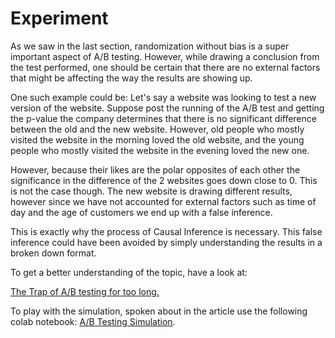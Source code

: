 # Experiment

As we saw in the last section, randomization without bias is a super important aspect of A/B testing. However, while drawing a conclusion from the test performed, one should be certain that there are no external factors that might be affecting the way the results are showing up.

One such example could be: Let's say a website was looking to test a new version of the website. Suppose post the running of the A/B test and getting the p-value the company determines that there is no significant difference between the old and the new website. However, old people who mostly visited the website in the morning loved the old website, and the young people who mostly visited the website in the evening loved the new one.

However, because their likes are the polar opposites of each other the significance in the difference of the 2 websites goes down close to 0. This is not the case though. The new website is drawing different results, however since we have not accounted for external factors such as time of day and the age of customers we end up with a false inference.

This is exactly why the process of Causal Inference is necessary. This false inference could have been avoided by simply understanding the results in a broken down format.

To get a better understanding of the topic, have a look at:

[The Trap of A/B testing for too long.](https://medium.com/swlh/the-trap-of-a-b-testing-for-too-long-a4706066a692)

To play with the simulation, spoken about in the article use the following colab notebook: [A/B Testing Simulation](https://colab.research.google.com/drive/1kRSvmD0SPu0-uumEu2ofTqU4bcKiDxZh?usp=sharing).

